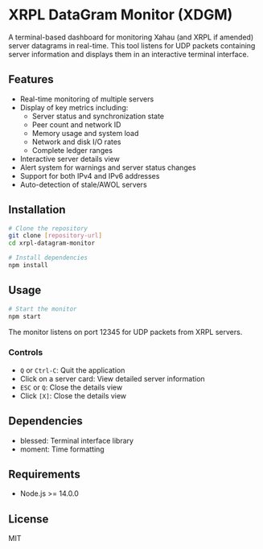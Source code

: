 # XRPL DataGram Monitor (XDGM)

A terminal-based dashboard for monitoring Xahau (and XRPL if amended) server datagrams in real-time. This tool listens for UDP packets containing server information and displays them in an interactive terminal interface.

## Features

- Real-time monitoring of multiple servers
- Display of key metrics including:
  - Server status and synchronization state
  - Peer count and network ID
  - Memory usage and system load
  - Network and disk I/O rates
  - Complete ledger ranges
- Interactive server details view
- Alert system for warnings and server status changes
- Support for both IPv4 and IPv6 addresses
- Auto-detection of stale/AWOL servers

## Installation

```bash
# Clone the repository
git clone [repository-url]
cd xrpl-datagram-monitor

# Install dependencies
npm install
```

## Usage

```bash
# Start the monitor
npm start
```

The monitor listens on port 12345 for UDP packets from XRPL servers.

### Controls

- `Q` or `Ctrl-C`: Quit the application
- Click on a server card: View detailed server information
- `ESC` or `Q`: Close the details view
- Click `[X]`: Close the details view

## Dependencies

- blessed: Terminal interface library
- moment: Time formatting

## Requirements

- Node.js >= 14.0.0

## License

MIT
